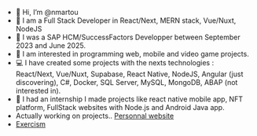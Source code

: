 - 👋 Hi, I’m @nmartou
- 🎇 I am a Full Stack Developer in React/Next, MERN stack, Vue/Nuxt, NodeJS
- 🎄 I was a SAP HCM/SuccessFactors Developper between September 2023 and June 2025.
- 👀 I am interested in programming web, mobile and video game projects.
- 💻 I have created some projects with the nexts technologies : React/Next, Vue/Nuxt, Supabase, React Native, NodeJS, Angular (just discovering), C#, Docker, SQL Server, MySQL, MongoDB, ABAP (not interested in).
- 🌱 I had an internship I made projects like react native mobile app, NFT platform, FullStack websites with Node.js and Android Java app.
- Actually working on projects.. [Personnal website](https://portfolio.manito.be)
- [Exercism](https://exercism.org/profiles/nmartou)
<!---
nmartou/nmartou is a ✨ special ✨ repository because its `README.md` (this file) appears on your GitHub profile.
You can click the Preview link to take a look at your changes.
--->
